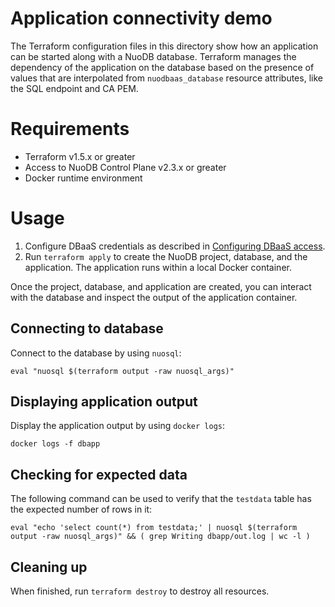 # Application connectivity demo

The Terraform configuration files in this directory show how an application can be started along with a NuoDB database.
Terraform manages the dependency of the application on the database based on the presence of values that are interpolated from `nuodbaas_database` resource attributes, like the SQL endpoint and CA PEM.

# Requirements

- Terraform v1.5.x or greater
- Access to NuoDB Control Plane v2.3.x or greater
- Docker runtime environment

# Usage

1. Configure DBaaS credentials as described in [Configuring DBaaS access](/README.md#configuring-dbaas-access).
2. Run `terraform apply` to create the NuoDB project, database, and the application.
The application runs within a local Docker container.

Once the project, database, and application are created, you can interact with the database and inspect the output of the application container.

## Connecting to database

Connect to the database by using `nuosql`:

    eval "nuosql $(terraform output -raw nuosql_args)"

## Displaying application output

Display the application output by using `docker logs`:

    docker logs -f dbapp

## Checking for expected data

The following command can be used to verify that the `testdata` table has the expected number of rows in it:

    eval "echo 'select count(*) from testdata;' | nuosql $(terraform output -raw nuosql_args)" && ( grep Writing dbapp/out.log | wc -l )

## Cleaning up

When finished, run `terraform destroy` to destroy all resources.
